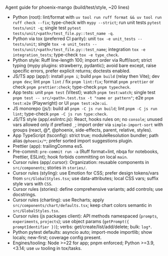 Agent guide for phoenix-mango (build/test/style, ~20 lines)

- Python (root): lint/format with `uv tool run ruff format && uv tool run ruff check --fix`; type-check with `mypy --strict`; run unit tests `pytest tests/unit -q`; single test `pytest tests/unit/<path>/test_file.py::test_name -q`.
- Python via tox (preferred CI parity): unit `tox -e unit_tests -- tests/unit`; single `tox -e unit_tests -- tests/unit/<path>/test_file.py::test_name`; integration `tox -e integration_tests`; type-check `tox -e type_check`.
- Python style: Ruff line-length 100; import order via Ruff/isort; strict typing (mypy plugins: strawberry, pydantic); avoid bare except, raise specific errors, prefer explicit returns; doctests enabled.
- JS/TS app (app/): install `pnpm i`; build `pnpm build` (relay then Vite); dev `pnpm dev`; lint `pnpm lint` / fix `pnpm lint:fix`; format `pnpm prettier` or check `pnpm prettier:check`; type-check `pnpm typecheck`.
- App tests: unit `pnpm test` (Vitest); watch `pnpm test:watch`; single test `pnpm test -- src/<path>.test.tsx -t "name or pattern"`; e2e `pnpm test:e2e` (Playwright) or UI `pnpm test:e2e:ui`.
- JS monorepo (js/): build all `pnpm -C js run build`; lint `pnpm -C js run lint`; type-check `pnpm -C js run type:check`.
- JS/TS style (app/.eslintrc.js): React, hooks rules on; no `console`; unused vars allowed only if prefixed `_`; import order via `simple-import-sort` with groups (react, @*, @phoenix, side-effects, parent, relative, styles).
- App TypeScript (tsconfig): strict true; moduleResolution bundler; path alias `@phoenix/*`; prefer sorted import suggestions plugin.
- Prettier (app): trailingComma es5.
- Pre-commit: `pre-commit run -a` (Ruff format+lint, nbqa for notebooks, Prettier, ESLint); hook forbids committing on local `main`.
- Cursor rules (app/.cursor): Organization: reusable components in `src/components`; stories in `stories/`.
- Cursor rules (styling): use Emotion for CSS; prefer design tokens/vars from `src/GlobalStyles.tsx`; use data-attributes; local CSS vars; suffix style vars with `CSS`.
- Cursor rules (stories): define comprehensive variants; add controls; use docstrings.
- Cursor rules (charting): use Recharts; apply `src/components/chart/defaults.tsx`; keep chart colors semantic in `src/GlobalStyles.tsx`.
- Cursor rules (js packages client): API methods namespaced (`prompts`, `experiments`, `projects`); use object params (`getPrompt({ promptIdentifier })`); verbs: get/create/list/add/delete; bulk: `log*`.
- Python pytest defaults: asyncio auto; import-mode importlib; show locals; new-first; coverage config present.
- Engines/tooling: Node >=22 for app; pnpm enforced; Python >=3.9,<3.14; use `uv` tooling in tox/tasks.
